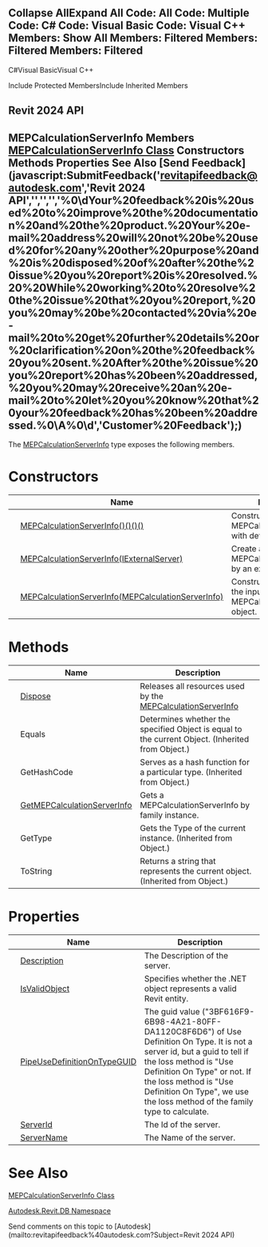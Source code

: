 ﻿

Collapse AllExpand All Code: All Code: Multiple Code: C# Code: Visual Basic Code: Visual C++  Members: Show All Members: Filtered Members: Filtered Members: Filtered   
---  
  
C#Visual BasicVisual C++

Include Protected MembersInclude Inherited Members

Revit 2024 API  
---  
MEPCalculationServerInfo Members  
[MEPCalculationServerInfo Class](25d61592-d0a8-1e88-5d83-7924c2fd1ce0.md) Constructors Methods Properties See Also [Send Feedback](javascript:SubmitFeedback\('revitapifeedback@autodesk.com','Revit 2024 API','','','','%0\\dYour%20feedback%20is%20used%20to%20improve%20the%20documentation%20and%20the%20product.%20Your%20e-mail%20address%20will%20not%20be%20used%20for%20any%20other%20purpose%20and%20is%20disposed%20of%20after%20the%20issue%20you%20report%20is%20resolved.%20%20While%20working%20to%20resolve%20the%20issue%20that%20you%20report,%20you%20may%20be%20contacted%20via%20e-mail%20to%20get%20further%20details%20or%20clarification%20on%20the%20feedback%20you%20sent.%20After%20the%20issue%20you%20report%20has%20been%20addressed,%20you%20may%20receive%20an%20e-mail%20to%20let%20you%20know%20that%20your%20feedback%20has%20been%20addressed.%0\\A%0\\d','Customer%20Feedback'\);)  
---  
  
The [MEPCalculationServerInfo](25d61592-d0a8-1e88-5d83-7924c2fd1ce0.md) type exposes the following members.

# Constructors

|  | Name | Description |
| --- | --- | --- |
|  | [MEPCalculationServerInfo()()()()](5688d6a8-9365-d616-00fe-78ad618c53f2.md) | Constructs a new MEPCalculationServerInfo with default settings. |
|  | [MEPCalculationServerInfo(IExternalServer)](8a4478b4-6ffc-308b-7d1d-e5c1539b6f0a.md) | Create a new MEPCalculationServerInfo by an external server. |
|  | [MEPCalculationServerInfo(MEPCalculationServerInfo)](7df99f5f-9a93-da4d-8e7e-9ec43300018d.md) | Constructs a new copy of the input MEPCalculationServerInfo object. |
  
# Methods

|  | Name | Description |
| --- | --- | --- |
|  | [Dispose](d74e5a14-90bf-0f54-d3e5-baa2ee4bc8ca.md) | Releases all resources used by the [MEPCalculationServerInfo](25d61592-d0a8-1e88-5d83-7924c2fd1ce0.md) |
|  | Equals | Determines whether the specified Object is equal to the current Object. (Inherited from Object.) |
|  | GetHashCode | Serves as a hash function for a particular type.  (Inherited from Object.) |
|  | [GetMEPCalculationServerInfo](bd5660a9-50df-169b-0e67-0806aeeb6944.md) | Gets a MEPCalculationServerInfo by family instance. |
|  | GetType | Gets the Type of the current instance. (Inherited from Object.) |
|  | ToString | Returns a string that represents the current object. (Inherited from Object.) |
  
# Properties

|  | Name | Description |
| --- | --- | --- |
|  | [Description](c316df8b-0063-0bd7-b5ee-1e1790c8f9fb.md) | The Description of the server. |
|  | [IsValidObject](98ca0a2e-06d1-eb09-db76-71338869a91e.md) | Specifies whether the .NET object represents a valid Revit entity. |
|  | [PipeUseDefinitionOnTypeGUID](59062e4d-c3dc-8437-e5fe-cddaa7a0cf21.md) | The guid value ("3BF616F9-6B98-4A21-80FF-DA1120C8F6D6") of Use Definition On Type. It is not a server id, but a guid to tell if the loss method is "Use Definition On Type" or not. If the loss method is "Use Definition On Type", we use the loss method of the family type to calculate. |
|  | [ServerId](55af3374-ce2b-fa78-8086-6215750ec3b9.md) | The Id of the server. |
|  | [ServerName](0af93c3e-a7a6-1f52-66cb-0b17ef19c47b.md) | The Name of the server. |
  
# See Also

[MEPCalculationServerInfo Class](25d61592-d0a8-1e88-5d83-7924c2fd1ce0.md)

[Autodesk.Revit.DB Namespace](87546ba7-461b-c646-cbb1-2cb8f5bff8b2.md)

Send comments on this topic to [Autodesk](mailto:revitapifeedback%40autodesk.com?Subject=Revit 2024 API)